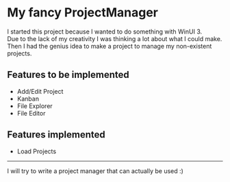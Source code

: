 # My fancy ProjectManager

I started this project because I wanted to do something with WinUI 3.<br>
Due to the lack of my creativity I was thinking a lot about what I could make.<br>
Then I had the genius idea to make a project to manage my non-existent projects.

## Features to be implemented

- Add/Edit Project
- Kanban
- File Explorer
- File Editor

## Features implemented

- Load Projects

***

I will try to write a project manager that can actually be used :)
